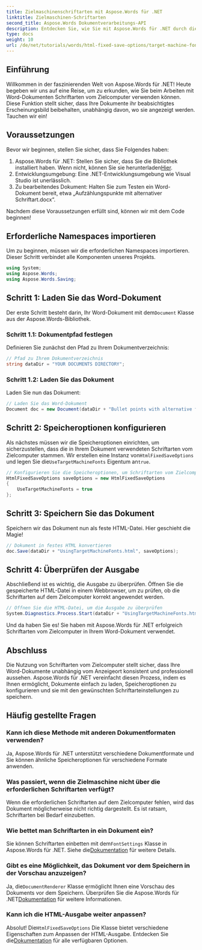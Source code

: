 ```yaml
---
title: Zielmaschinenschriftarten mit Aspose.Words für .NET
linktitle: Zielmaschinen-Schriftarten
second_title: Aspose.Words Dokumentverarbeitungs-API
description: Entdecken Sie, wie Sie mit Aspose.Words für .NET durch die Nutzung der Zielmaschinenschriftarten das einheitliche Erscheinungsbild Ihrer Word-Dokumente auf verschiedenen Plattformen sicherstellen.
type: docs
weight: 10
url: /de/net/tutorials/words/html-fixed-save-options/target-machine-font/
---
```

## Einführung

Willkommen in der faszinierenden Welt von Aspose.Words für .NET! Heute begeben wir uns auf eine Reise, um zu erkunden, wie Sie beim Arbeiten mit Word-Dokumenten Schriftarten vom Zielcomputer verwenden können. Diese Funktion stellt sicher, dass Ihre Dokumente ihr beabsichtigtes Erscheinungsbild beibehalten, unabhängig davon, wo sie angezeigt werden. Tauchen wir ein!

## Voraussetzungen

Bevor wir beginnen, stellen Sie sicher, dass Sie Folgendes haben:

1.  Aspose.Words für .NET: Stellen Sie sicher, dass Sie die Bibliothek installiert haben. Wenn nicht, können Sie sie herunterladen[Hier](https://releases.aspose.com/words/net/).
2. Entwicklungsumgebung: Eine .NET-Entwicklungsumgebung wie Visual Studio ist unerlässlich.
3. Zu bearbeitendes Dokument: Halten Sie zum Testen ein Word-Dokument bereit, etwa „Aufzählungspunkte mit alternativer Schriftart.docx“.

Nachdem diese Voraussetzungen erfüllt sind, können wir mit dem Code beginnen!

## Erforderliche Namespaces importieren

Um zu beginnen, müssen wir die erforderlichen Namespaces importieren. Dieser Schritt verbindet alle Komponenten unseres Projekts.

```csharp
using System;
using Aspose.Words;
using Aspose.Words.Saving;
```

## Schritt 1: Laden Sie das Word-Dokument

 Der erste Schritt besteht darin, Ihr Word-Dokument mit dem`Document` Klasse aus der Aspose.Words-Bibliothek.

### Schritt 1.1: Dokumentpfad festlegen

Definieren Sie zunächst den Pfad zu Ihrem Dokumentverzeichnis:

```csharp
// Pfad zu Ihrem Dokumentverzeichnis
string dataDir = "YOUR DOCUMENTS DIRECTORY";
```

### Schritt 1.2: Laden Sie das Dokument

Laden Sie nun das Dokument:

```csharp
// Laden Sie das Word-Dokument
Document doc = new Document(dataDir + "Bullet points with alternative font.docx");
```

## Schritt 2: Speicheroptionen konfigurieren

 Als nächstes müssen wir die Speicheroptionen einrichten, um sicherzustellen, dass die in Ihrem Dokument verwendeten Schriftarten vom Zielcomputer stammen. Wir erstellen eine Instanz von`HtmlFixedSaveOptions` und legen Sie die`UseTargetMachineFonts` Eigentum an`true`.

```csharp
// Konfigurieren Sie die Speicheroptionen, um Schriftarten vom Zielcomputer zu verwenden
HtmlFixedSaveOptions saveOptions = new HtmlFixedSaveOptions
{
    UseTargetMachineFonts = true
};
```

## Schritt 3: Speichern Sie das Dokument

Speichern wir das Dokument nun als feste HTML-Datei. Hier geschieht die Magie!

```csharp
// Dokument in festes HTML konvertieren
doc.Save(dataDir + "UsingTargetMachineFonts.html", saveOptions);
```

## Schritt 4: Überprüfen der Ausgabe

Abschließend ist es wichtig, die Ausgabe zu überprüfen. Öffnen Sie die gespeicherte HTML-Datei in einem Webbrowser, um zu prüfen, ob die Schriftarten auf dem Zielcomputer korrekt angewendet werden.

```csharp
// Öffnen Sie die HTML-Datei, um die Ausgabe zu überprüfen
System.Diagnostics.Process.Start(dataDir + "UsingTargetMachineFonts.html");
```

Und da haben Sie es! Sie haben mit Aspose.Words für .NET erfolgreich Schriftarten vom Zielcomputer in Ihrem Word-Dokument verwendet.

## Abschluss

Die Nutzung von Schriftarten vom Zielcomputer stellt sicher, dass Ihre Word-Dokumente unabhängig vom Anzeigeort konsistent und professionell aussehen. Aspose.Words für .NET vereinfacht diesen Prozess, indem es Ihnen ermöglicht, Dokumente einfach zu laden, Speicheroptionen zu konfigurieren und sie mit den gewünschten Schriftarteinstellungen zu speichern.

## Häufig gestellte Fragen

### Kann ich diese Methode mit anderen Dokumentformaten verwenden?
Ja, Aspose.Words für .NET unterstützt verschiedene Dokumentformate und Sie können ähnliche Speicheroptionen für verschiedene Formate anwenden.

### Was passiert, wenn die Zielmaschine nicht über die erforderlichen Schriftarten verfügt?
Wenn die erforderlichen Schriftarten auf dem Zielcomputer fehlen, wird das Dokument möglicherweise nicht richtig dargestellt. Es ist ratsam, Schriftarten bei Bedarf einzubetten.

### Wie bettet man Schriftarten in ein Dokument ein?
 Sie können Schriftarten einbetten mit dem`FontSettings` Klasse in Aspose.Words für .NET. Siehe die[Dokumentation](https://reference.aspose.com/words/net/) für weitere Details.

### Gibt es eine Möglichkeit, das Dokument vor dem Speichern in der Vorschau anzuzeigen?
 Ja, die`DocumentRenderer` Klasse ermöglicht Ihnen eine Vorschau des Dokuments vor dem Speichern. Überprüfen Sie die Aspose.Words für .NET[Dokumentation](https://reference.aspose.com/words/net/) für weitere Informationen.

### Kann ich die HTML-Ausgabe weiter anpassen?
 Absolut! Die`HtmlFixedSaveOptions` Die Klasse bietet verschiedene Eigenschaften zum Anpassen der HTML-Ausgabe. Entdecken Sie die[Dokumentation](https://reference.aspose.com/words/net/) für alle verfügbaren Optionen.